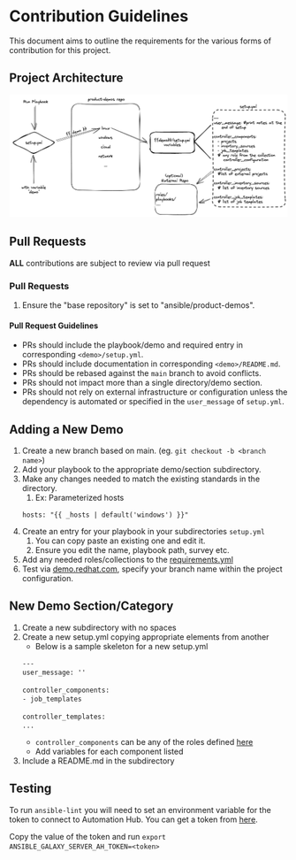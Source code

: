 # Contribution Guidelines
This document aims to outline the requirements for the various forms of contribution for this project.

## Project Architecture

![project-architecture](.github/images/project-architecture.png)

## Pull Requests

**ALL** contributions are subject to review via pull request

### Pull Requests
1) Ensure the "base repository" is set to "ansible/product-demos".

#### Pull Request Guidelines
- PRs should include the playbook/demo and required entry in corresponding `<demo>/setup.yml`.
- PRs should include documentation in corresponding `<demo>/README.md`.
- PRs should be rebased against the `main` branch to avoid conflicts.
- PRs should not impact more than a single directory/demo section.
- PRs should not rely on external infrastructure or configuration unless the dependency is automated or specified in the `user_message` of `setup.yml`.

## Adding a New Demo
1) Create a new branch based on main. (eg. `git checkout -b <branch name>`)
2) Add your playbook to the appropriate demo/section subdirectory.
3) Make any changes needed to match the existing standards in the directory.
   1) Ex: Parameterized hosts
   ```ansible
   hosts: "{{ _hosts | default('windows') }}"
   ```
4) Create an entry for your playbook in your subdirectories `setup.yml`
   1) You can copy paste an existing one and edit it.
   2) Ensure you edit the name, playbook path, survey etc.
5) Add any needed roles/collections to the [requirements.yml](/collections/requirements.yml)
6) Test via [demo.redhat.com](https://demo.redhat.com/catalog?item=babylon-catalog-prod/sandboxes-gpte.aap-product-demos.prod&utm_source=webapp&utm_medium=share-link), specify your branch name within the project configuration.

## New Demo Section/Category
1) Create a new subdirectory with no spaces
2) Create a new setup.yml copying appropriate elements from another
   - Below is a sample skeleton for a new setup.yml
    ```ansible
    ---
    user_message: ''

    controller_components:
    - job_templates

    controller_templates:
    ...
    ```
   - `controller_components` can be any of the roles defined [here](https://github.com/redhat-cop/controller_configuration/tree/devel/roles)
   - Add variables for each component listed
3) Include a README.md in the subdirectory

## Testing
To run `ansible-lint` you will need to set an environment variable for the token to connect to Automation Hub. You can get a token from [here](https://console.redhat.com/ansible/automation-hub/token). 

Copy the value of the token and run `export ANSIBLE_GALAXY_SERVER_AH_TOKEN=<token>`
